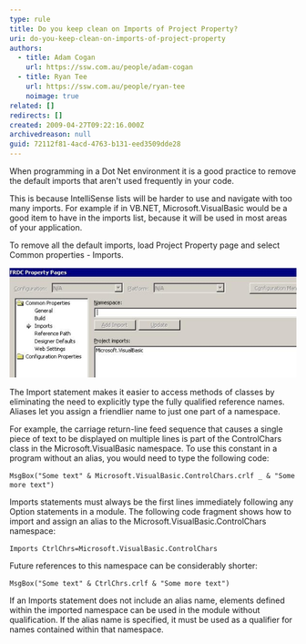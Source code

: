```yaml
---
type: rule
title: Do you keep clean on Imports of Project Property?
uri: do-you-keep-clean-on-imports-of-project-property
authors:
  - title: Adam Cogan
    url: https://ssw.com.au/people/adam-cogan
  - title: Ryan Tee
    url: https://ssw.com.au/people/ryan-tee
    noimage: true
related: []
redirects: []
created: 2009-04-27T09:22:16.000Z
archivedreason: null
guid: 72112f81-4acd-4763-b131-eed3509dde28
---
```


When programming in a Dot Net environment it is a good practice to remove the default imports that aren't used frequently in your code.   

This is because IntelliSense lists will be harder to use and navigate with too many imports. For example if in VB.NET, Microsoft.VisualBasic would be a good item to have in the imports list, because it will be used in most areas of your application.

<!--endintro-->

To remove all the default imports, load Project Property page and select Common properties - Imports.

![Figure: Using aliases with the Imports Statement](/rules/do-you-keep-clean-on-imports-of-project-property/ImportsVB.jpg) 

The Import statement makes it easier to access methods of classes by eliminating the need to explicitly type the fully qualified reference names. Aliases let you assign a friendlier name to just one part of a namespace.

For example, the carriage return-line feed sequence that causes a single piece of text to be displayed on multiple lines is part of the ControlChars class in the Microsoft.VisualBasic namespace. To use this constant in a program without an alias, you would need to type the following code:

```vbnet
MsgBox("Some text" & Microsoft.VisualBasic.ControlChars.crlf _ & "Some more text")
```

Imports statements must always be the first lines immediately following any Option statements in a module. The following code fragment shows how to import and assign an alias to the Microsoft.VisualBasic.ControlChars namespace:

```vbnet
Imports CtrlChrs=Microsoft.VisualBasic.ControlChars
```

Future references to this namespace can be considerably shorter:

```vbnet
MsgBox("Some text" & CtrlChrs.crlf & "Some more text")
```

If an Imports statement does not include an alias name, elements defined within the imported namespace can be used in the module without qualification. If the alias name is specified, it must be used as a qualifier for names contained within that namespace.

